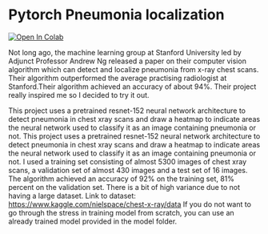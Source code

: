 # Pytorch Pneumonia localization

[![Open In Colab](https://colab.research.google.com/assets/colab-badge.svg)](https://github.com/henrhie/pneumonia-pytorch-localization/blob/master/pytorch%20project.ipynb)


 Not long ago, the machine learning group at Stanford University led by Adjunct Professor Andrew Ng released a paper on their computer vision algorithm which can detect and localize pneumonia from x-ray chest scans. Their algorithm outperformed the average practising radiologist at Stanford.Their algorithm achieved an accuracy of about 94%. Their project really inspired me so I decided to try it out. 

This project uses a pretrained resnet-152 neural network architecture to detect pneumonia in chest xray scans and  draw a heatmap to indicate areas the neural network used to classify it as an image containing pneumonia or not.
This project uses a pretrained resnet-152 neural network architecture to detect pneumonia in chest xray scans and  draw a heatmap to indicate areas the neural network used to classify it as an image containing pneumonia or not.
I used a training set consisting of almost 5300 images  of chest xray scans, a validation set of almost 430 images and a test set of 16 images. The algorithm achieved an accuracy of 92% on the training set, 81% percent on the validation set. There is a bit of high variance due to not having a large dataset.
Link to dataset: https://www.kaggle.com/nielspace/chest-x-ray/data 
If you do not want to go through the stress in training model from scratch, you can use an already trained model provided in the model folder.
